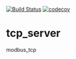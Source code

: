 [![Build Status](https://travis-ci.com/Rigry/tcp_server.svg?branch=master)](https://travis-ci.com/github/Rigry/tcp_server)
[![codecov](https://codecov.io/gh/Rigry/tcp_server/branch/master/graph/badge.svg?token=KZ7P8PP720)](https://codecov.io/gh/Rigry/tcp_server)

# tcp_server
modbus_tcp
